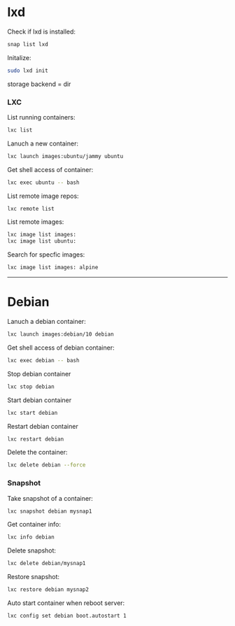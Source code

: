 # lxd

Check if lxd is installed:
```bash
snap list lxd
```

Initalize:
```bash
sudo lxd init
```
storage backend = dir

### LXC

List running containers:
```bash
lxc list
```

Lanuch a new container:
```bash
lxc launch images:ubuntu/jammy ubuntu
```

Get shell access of container:
```bash
lxc exec ubuntu -- bash
```

List remote image repos:
```bash
lxc remote list
```

List remote images:
```bash
lxc image list images:
lxc image list ubuntu:
```

Search for specfic images:
```bash
lxc image list images: alpine
```

---

# Debian

Lanuch a debian container:
```bash
lxc launch images:debian/10 debian
```

Get shell access of debian container:
```bash
lxc exec debian -- bash
```

Stop debian container
```bash
lxc stop debian
```

Start debian container
```bash
lxc start debian
```

Restart debian container
```bash
lxc restart debian
```

Delete the container:
```bash
lxc delete debian --force
```

### Snapshot

Take snapshot of a container:
```bash
lxc snapshot debian mysnap1
```

Get container info:
```bash
lxc info debian
```

Delete snapshot:
```bash
lxc delete debian/mysnap1
```

Restore snapshot:
```bash
lxc restore debian mysnap2
```

Auto start container when reboot server:
```bash
lxc config set debian boot.autostart 1
```


